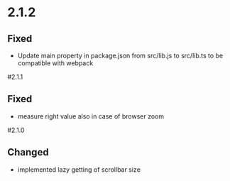 # 2.1.2
## Fixed
- Update main property in package.json from src/lib.js to src/lib.ts to be compatible with webpack

#2.1.1
## Fixed
- measure right value also in case of browser zoom

#2.1.0
## Changed
- implemented lazy getting of scrollbar size